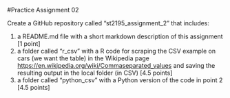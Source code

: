 #Practice Assignment 02

Create a GitHub repository called “st2195_assignment_2” that includes:
1. a README.md file with a short markdown description of this assignment [1 point]
2. a folder called “r_csv” with a R code for scraping the CSV example on cars (we
want the table) in the Wikipedia page https://en.wikipedia.org/wiki/Commaseparated_values and saving the resulting output in the local folder (in CSV) [4.5
points]
3. a folder called “python_csv” with a Python version of the code in point 2 [4.5
points]
